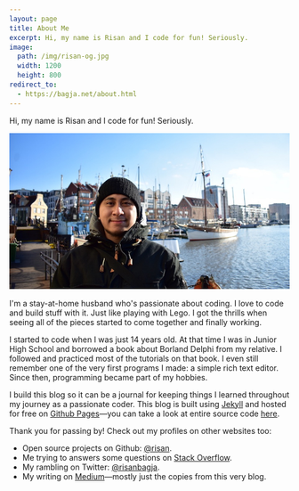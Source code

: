 ```yaml
---
layout: page
title: About Me
excerpt: Hi, my name is Risan and I code for fun! Seriously.
image:
  path: /img/risan-og.jpg
  width: 1200
  height: 800
redirect_to:
  - https://bagja.net/about.html
---
```

Hi, my name is Risan and I code for fun! Seriously.

![Hi, my name is Risan!](/img/risan.jpg)

I'm a stay-at-home husband who's passionate about coding. I love to code and build stuff with it. Just like playing with Lego. I got the thrills when seeing all of the pieces started to come together and finally working.

I started to code when I was just 14 years old. At that time I was in Junior High School and borrowed a book about Borland Delphi from my relative. I followed and practiced most of the tutorials on that book. I even still remember one of the very first programs I made: a simple rich text editor. Since then, programming became part of my hobbies.

I build this blog so it can be a journal for keeping things I learned throughout my journey as a passionate coder. This blog is built using [Jekyll](https://jekyllrb.com) and hosted for free on [Github Pages](https://pages.github.com)—you can take a look at entire source code [here](https://github.com/risan/risan.github.io).

Thank you for passing by! Check out my profiles on other websites too:

* Open source projects on Github: [@risan](https://github.com/risan).
* Me trying to answers some questions on [Stack Overflow](https://stackoverflow.com/users/5138222).
* My rambling on Twitter: [@risanbagja](https://twitter.com/risanbagja).
* My writing on [Medium](https://medium.com/risan)—mostly just the copies from this very blog.
